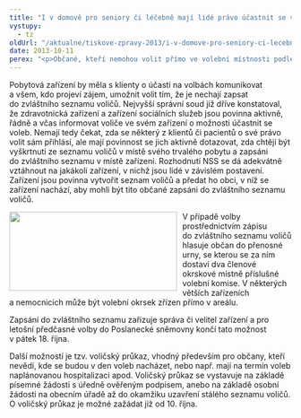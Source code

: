 ```yaml
---
title: "I v domově pro seniory či léčebně mají lidé právo účastnit se voleb"
vystupy:
  - tz
oldUrl: "/aktualne/tiskove-zpravy-2013/i-v-domove-pro-seniory-ci-lecebne-maji-lide-pravo-ucastnit-se-voleb"
date: 2013-10-11
perex: "<p>Občané, kteří nemohou volit přímo ve volební místnosti podle místa svého trvalého bydliště, protože se nacházejí např. v zařízeních pro seniory, psychiatrických léčebnách, nemocnicích, porodnicích, policejních celách či ve výkonu vazby či trestu odnětí svobody apod., nejsou zbaveni volebního práva. Musí jim být umožněno volit prostřednictvím zápisu do zvláštního seznamu nebo na základě voličského průkazu.</p>"
---
```


<!-- imported from the old website -->

<p>Pobytová zařízení by měla s klienty o účasti na volbách komunikovat a všem, kdo projeví zájem, umožnit volit tím, že je nechají zapsat do zvláštního seznamu voličů. Nejvyšší správní soud již dříve konstatoval, že zdravotnická zařízení a zařízení sociálních služeb jsou povinna aktivně, řádně a včas informovat voliče ve svém zařízení o možnosti účastnit se voleb. Nemají tedy čekat, zda se některý z klientů či pacientů o své právo volit sám přihlásí, ale mají povinnost se jich aktivně dotazovat, zda chtějí být vyškrtnuti ze seznamu voličů v místě svého trvalého pobytu a zapsáni do zvláštního seznamu v místě zařízení. Rozhodnutí NSS se dá adekvátně vztáhnout na jakákoli zařízení, v nichž jsou lidé v závislém postavení. Zařízení jsou povinna vytvořit seznam voličů a předat ho obci, v níž se zařízení nachází, aby mohli být tito občané zapsáni do zvláštního seznamu voličů.  </p><p><img src="https://www.ochrance.cz/uploads/RTEmagicC_volby.jpg.jpg" style="PADDING-RIGHT: 10px; FLOAT: left" height="141" width="299" alt="" />V případě volby prostřednictvím zápisu do zvláštního seznamu voličů hlasuje občan do přenosné urny, se kterou se za ním dostaví dva členové okrskové místně příslušné volební komise. V některých větších zařízeních a nemocnicích může být volební okrsek zřízen přímo v areálu. </p><p>Zapsání do zvláštního seznamu zařizuje správa či velitel zařízení a pro letošní předčasné volby do Poslanecké sněmovny končí tato možnost v pátek 18. října.</p>Další možností je tzv. voličský průkaz, vhodný především pro občany, kteří nevědí, kde se budou v den voleb nacházet, nebo např. mají na termín voleb naplánovanou hospitalizaci apod. Voličský průkaz se vystavuje na základě písemné žádosti s úředně ověřeným podpisem, anebo na základě osobní žádosti na obecním úřadě až do okamžiku uzavření stálého seznamu voličů. O voličský průkaz je možné zažádat již od 10. října.
